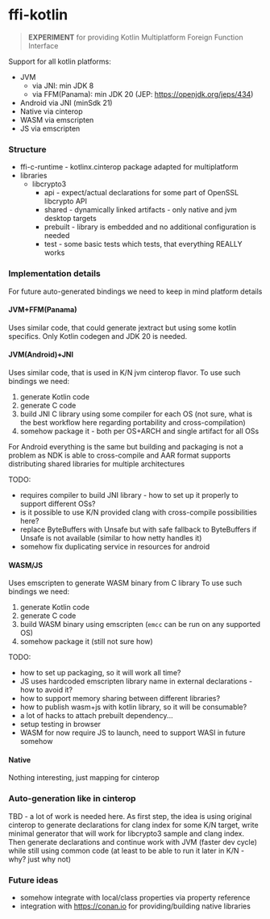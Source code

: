 # ffi-kotlin

> **EXPERIMENT** for providing Kotlin Multiplatform Foreign Function Interface

Support for all kotlin platforms:

* JVM
    * via JNI: min JDK 8
    * via FFM(Panama): min JDK 20 (JEP: https://openjdk.org/jeps/434)
* Android via JNI (minSdk 21)
* Native via cinterop
* WASM via emscripten
* JS via emscripten

### Structure

* ffi-c-runtime - kotlinx.cinterop package adapted for multiplatform
* libraries
    * libcrypto3
        * api - expect/actual declarations for some part of OpenSSL libcrypto API
        * shared - dynamically linked artifacts - only native and jvm desktop targets
        * prebuilt - library is embedded and no additional configuration is needed
        * test - some basic tests which tests, that everything REALLY works

### Implementation details

For future auto-generated bindings we need to keep in mind platform details

#### JVM+FFM(Panama)

Uses similar code, that could generate jextract but using some kotlin specifics.
Only Kotlin codegen and JDK 20 is needed.

#### JVM(Android)+JNI

Uses similar code, that is used in K/N jvm cinterop flavor.
To use such bindings we need:

1. generate Kotlin code
2. generate C code
3. build JNI C library using some compiler for each OS
   (not sure, what is the best workflow here regarding portability and cross-compilation)
4. somehow package it - both per OS+ARCH and single artifact for all OSs

For Android everything is the same
but building and packaging is not a problem
as NDK is able to cross-compile
and AAR format supports distributing shared libraries for multiple architectures

TODO:

* requires compiler to build JNI library - how to set up it properly to support different OSs?
* is it possible to use K/N provided clang with cross-compile possibilities here?
* replace ByteBuffers with Unsafe but with safe fallback to ByteBuffers if Unsafe is not available
  (similar to how netty handles it)
* somehow fix duplicating service in resources for android

#### WASM/JS

Uses emscripten to generate WASM binary from C library
To use such bindings we need:

1. generate Kotlin code
2. generate C code
3. build WASM binary using emscripten (`emcc` can be run on any supported OS)
4. somehow package it (still not sure how)

TODO:

* how to set up packaging, so it will work all time?
* JS uses hardcoded emscripten library name in external declarations - how to avoid it?
* how to support memory sharing between different libraries?
* how to publish wasm+js with kotlin library, so it will be consumable?
* a lot of hacks to attach prebuilt dependency...
* setup testing in browser
* WASM for now require JS to launch, need to support WASI in future somehow

#### Native

Nothing interesting, just mapping for cinterop

### Auto-generation like in cinterop

TBD - a lot of work is needed here.
As first step, the idea is using original cinterop to generate declarations for clang index for some K/N target,
write minimal generator that will work for libcrypto3 sample and clang index.
Then generate declarations and continue work with JVM (faster dev cycle) while still using common code
(at least to be able to run it later in K/N - why? just why not)

### Future ideas

* somehow integrate with local/class properties via property reference
* integration with https://conan.io for providing/building native libraries
